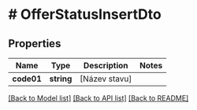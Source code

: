 # # OfferStatusInsertDto

## Properties

Name | Type | Description | Notes
------------ | ------------- | ------------- | -------------
**code01** | **string** | [Název stavu] |

[[Back to Model list]](../../README.md#models) [[Back to API list]](../../README.md#endpoints) [[Back to README]](../../README.md)
